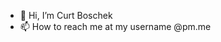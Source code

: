 - 👋 Hi, I’m Curt Boschek
- 📫 How to reach me at my username @pm.me

<!---
cboschek/cboschek is a ✨ special ✨ repository because its `README.md` (this file) appears on your GitHub profile.
You can click the Preview link to take a look at your changes.
--->
